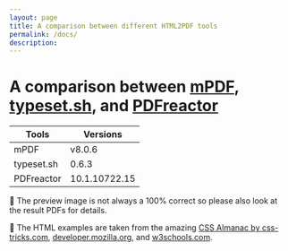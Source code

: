 ```yaml
---
layout: page
title: A comparison between different HTML2PDF tools
permalink: /docs/
description: 
---
```


# A comparison between [mPDF](https://mpdf.github.io/), [typeset.sh](https://typeset.sh/en/), and [PDFreactor](https://www.pdfreactor.com/)

Tools | Versions
------------ | -------------
mPDF | v8.0.6
typeset.sh | 0.6.3
PDFreactor | 10.1.10722.15

📢 The preview image is not always a 100% correct so please also look at the result PDFs for details.

💖 The HTML examples are taken from the amazing [CSS Almanac by css-tricks.com](https://css-tricks.com/almanac/), [developer.mozilla.org](https://developer.mozilla.org/en-US/docs/Web/CSS/), and [w3schools.com](https://www.w3schools.com/).        
